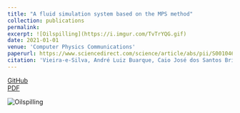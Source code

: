 ```yaml
---
title: "A fluid simulation system based on the MPS method"
collection: publications
permalink: 
excerpt: ![Oilspilling](https://i.imgur.com/TvTrYQG.gif)
date: 2021-01-01
venue: 'Computer Physics Communications'
paperurl: https://www.sciencedirect.com/science/article/abs/pii/S0010465520302745
citation: 'Vieira-e-Silva, André Luiz Buarque, Caio José dos Santos Brito, Francisco Paulo Magalhães Simões, and Veronica Teichrieb. "A fluid simulation system based on the MPS method." <i>Computer Physics Communications</i> 258 (2021): 107572.'
---
```


[GitHub](https://github.com/andreluizbvs/VoxarMPS) <br />
[PDF](https://arxiv.org/pdf/2105.01677.pdf)

![Oilspilling](https://i.imgur.com/TvTrYQG.gif)